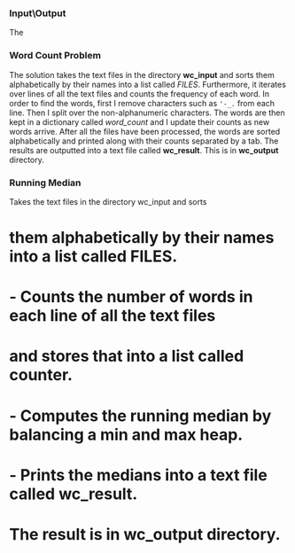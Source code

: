 ### Input\Output
The 
### Word Count Problem
The solution takes the text files in the directory **wc_input** and
sorts them alphabetically by their names into a list
called *FILES*. Furthermore, it iterates over lines of all the text
files and counts the frequency of each word. In order to find the
words, first I remove characters such as `'-_.` from each line.
Then I split over the non-alphanumeric characters. The words are
then kept in a dictionary called *word_count* and I update their counts
as new words arrive. After all the files have been processed, the words
are sorted alphabetically and printed along with their counts separated
by a tab. The results are outputted into a text file called **wc_result**. 
This is in **wc_output** directory.

### Running Median
Takes the text files in the directory wc_input and sorts
#		  them alphabetically by their names into a list called FILES.
#		- Counts the number of words in each line of all the text files
#		  and stores that into a list called counter.
#		- Computes the running median by balancing a min and max heap. 
#		- Prints the medians into a text file called wc_result.
#		  The result is in wc_output directory.

